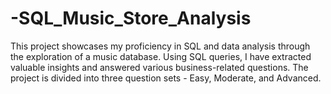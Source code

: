 # -SQL_Music_Store_Analysis
This project showcases my proficiency in SQL and data analysis through the exploration of a music database. Using SQL queries, I have extracted valuable insights and answered various business-related questions. The project is divided into three question sets - Easy, Moderate, and Advanced.
